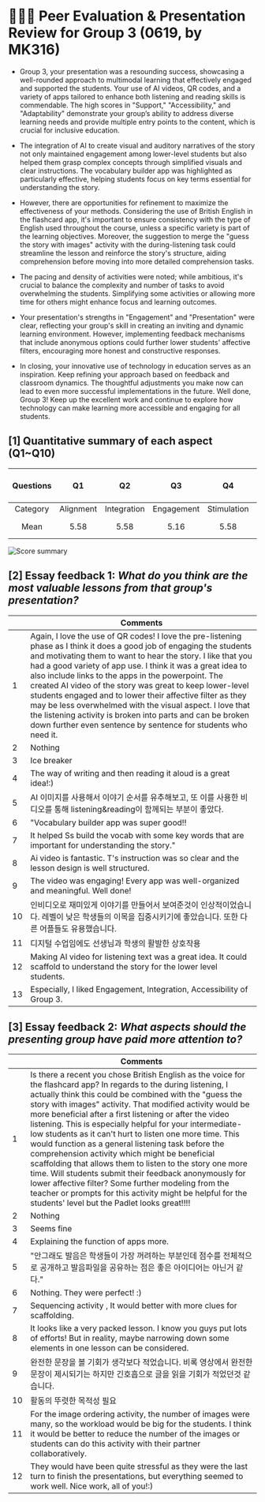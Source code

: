 # 💛✨💘 Peer Evaluation & Presentation Review for Group 3 (0619, by MK316)

+ Group 3, your presentation was a resounding success, showcasing a well-rounded approach to multimodal learning that effectively engaged and supported the students. Your use of AI videos, QR codes, and a variety of apps tailored to enhance both listening and reading skills is commendable. The high scores in "Support," "Accessibility," and "Adaptability" demonstrate your group’s ability to address diverse learning needs and provide multiple entry points to the content, which is crucial for inclusive education.
+ The integration of AI to create visual and auditory narratives of the story not only maintained engagement among lower-level students but also helped them grasp complex concepts through simplified visuals and clear instructions. The vocabulary builder app was highlighted as particularly effective, helping students focus on key terms essential for understanding the story.

+ However, there are opportunities for refinement to maximize the effectiveness of your methods. Considering the use of British English in the flashcard app, it's important to ensure consistency with the type of English used throughout the course, unless a specific variety is part of the learning objectives. Moreover, the suggestion to merge the "guess the story with images" activity with the during-listening task could streamline the lesson and reinforce the story's structure, aiding comprehension before moving into more detailed comprehension tasks.

+ The pacing and density of activities were noted; while ambitious, it's crucial to balance the complexity and number of tasks to avoid overwhelming the students. Simplifying some activities or allowing more time for others might enhance focus and learning outcomes.

+ Your presentation's strengths in "Engagement" and "Presentation" were clear, reflecting your group's skill in creating an inviting and dynamic learning environment. However, implementing feedback mechanisms that include anonymous options could further lower students' affective filters, encouraging more honest and constructive responses.

+ In closing, your innovative use of technology in education serves as an inspiration. Keep refining your approach based on feedback and classroom dynamics. The thoughtful adjustments you make now can lead to even more successful implementations in the future. Well done, Group 3! Keep up the excellent work and continue to explore how technology can make learning more accessible and engaging for all students.


## [1] Quantitative summary of each aspect (Q1~Q10)

|Questions|Q1|Q2|Q3|Q4|Q5|Q6|Q7|Q8|Q9|Q10|Total mean (SD)|
|:--:|:--:|:--:|:--:|:--:|:--:|:--:|:--:|:--:|:--:|:--:|:--:|
|Category|Alignment|Integration|Engagement|Stimulation|Support|Accessibility|Integration|Autonomy|Adaptability|Presenation||
|Mean|5.58|5.58|5.16|5.58|5.5|5.83|5.58|5.42|5.58|5.67|**5.55** (0.45)|

![Score summary](https://github.com/MK316/Spring2024/blob/main/DLTESOL/data/G3-score.png)

## [2] Essay feedback 1: _What do you think are the most valuable lessons from that group's presentation?_

||Comments|
|--|--|
|1|Again, I love the use of QR codes! I love the pre-listening phase as I think it does a good job of engaging the students and motivating them to want to hear the story. I like that you had a good variety of app use. I think it was a great idea to also include links to the apps in the powerpoint. The created AI video of the story was great to keep lower-level students engaged and to lower their affective filter as they may be less overwhelmed with the visual aspect. I love that the listening activity is broken into parts and can be broken down further even sentence by sentence for students who need it.|
|2|Nothing|
|3|Ice breaker|
|4|The way of writing and then reading it aloud is a great idea!:)|
|5|AI 이미지를 사용해서 이야기 순서를 유추해보고, 또 이를 사용한 비디오를 통해 listening&reading이 함께되는 부분이 좋았다.|
|6|"Vocabulary builder app was super good!!|
|7|It helped Ss build the vocab with some key words that are important for understanding the story."|
|8|Ai video is fantastic. T's instruction was so clear and the lesson design is well structured.|
|9|The video was engaging! Every app was well-organized and meaningful. Well done!|
|10|인비디오로 재미있게 이야기를 만들어서 보여준것이 인상적이었습니다. 레벨이 낮은 학생들의 이목을 집중시키기에 좋았습니다. 또한 다른 어플들도 유용했습니다.|
|11|디지털 수업임에도 선생님과 학생의 활발한 상호작용|
|12|Making AI video for listening text was a great idea. It could scaffold to understand the story for the lower level students.|
|13|Especially, I liked Engagement, Integration, Accessibility of Group 3.|


## [3] Essay feedback 2: _What aspects should the presenting group have paid more attention to?_

||Comments|
|--|--|
|1|Is there a recent you chose British English as the voice for the flashcard app? In regards to the during listening, I actually think this could be combined with the "guess the story with images" activity. That modified activity would be more beneficial after a first listening or after the video listening. This is especially helpful for your intermediate-low students as it can't hurt to listen one more time. This would function as a general listening task before the comprehension activity which might be beneficial scaffolding that allows them to listen to the story one more time. Will students submit their feedback anonymously for lower affective filter? Some further modeling from the teacher or prompts for this activity might be helpful for the students' level but the Padlet looks great!!!!|
|2|Nothing|
|3|Seems fine|
|4|Explaining the function of apps more.|
|5|"안그래도 발음은 학생들이 가장 꺼려하는 부분인데 점수를 전체적으로 공개하고 발음파일을 공유하는 점은 좋은 아이디어는 아닌거 같다."|
|6|Nothing. They were perfect! :)|
|7|Sequencing activity , It would better with more clues for scaffolding.|
|8|It looks like a very packed lesson. I know you guys put lots of efforts! But in reality, maybe narrowing down some elements in one lesson can be considered.|
|9|완전한 문장을 볼 기회가 생각보다 적었습니다. 비록 영상에서 완전한 문장이 제시되기는 하지만 긴호흡으로 글을 읽을 기회가 적었던것 같습니다.|
|10|활동의 뚜렷한 목적성 필요|
|11|For the image ordering activity, the number of images were many, so the workload would be big for the students. I think it would be better to reduce the number of the images or students can do this activity with their partner collaboratively.|
|12|They would have been quite stressful as they were the last turn to finish the presentations, but everything seemed to work well. Nice work, all of you!:)|

